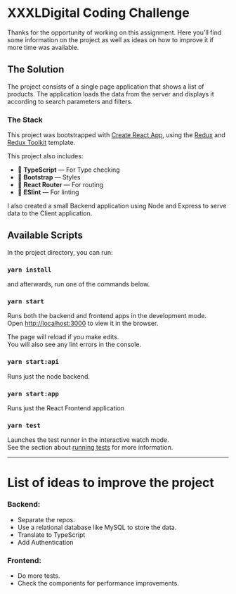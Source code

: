# XXXLDigital Coding Challenge

Thanks for the opportunity of working on this assignment. Here you'll find some information on the project as well as ideas on how to improve it if more time was available.

## The Solution

The project consists of a single page application that shows a list of products. The application loads the data from the server and displays it according to search parameters and filters.

### The Stack

This project was bootstrapped with [Create React App](https://github.com/facebook/create-react-app), using the [Redux](https://redux.js.org/) and [Redux Toolkit](https://redux-toolkit.js.org/) template.

This project also includes:

- 🔐 **TypeScript** — For Type checking
- 💅 **Bootstrap** — Styles
- 🧭 **React Router** — For routing
- 💖 **ESlint** — For linting

I also created a small Backend application using Node and Express to serve data to the Client application.

## Available Scripts

In the project directory, you can run:

### `yarn install`

and afterwards, run one of the commands below.

### `yarn start`

Runs both the backend and frontend apps in the development mode.<br />
Open [http://localhost:3000](http://localhost:3000) to view it in the browser.

The page will reload if you make edits.<br />
You will also see any lint errors in the console.

### `yarn start:api`

Runs just the node backend.

### `yarn start:app`

Runs just the React Frontend application

### `yarn test`

Launches the test runner in the interactive watch mode.<br />
See the section about [running tests](https://facebook.github.io/create-react-app/docs/running-tests) for more information.

---

# List of ideas to improve the project

### Backend:

- Separate the repos.
- Use a relational database like MySQL to store the data.
- Translate to TypeScript
- Add Authentication

### Frontend:

- Do more tests.
- Check the components for performance improvements.
